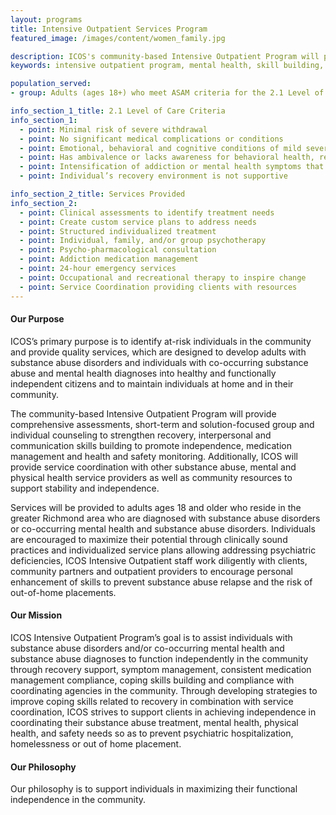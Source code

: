 ```yaml
---
layout: programs
title: Intensive Outpatient Services Program
featured_image: /images/content/women_family.jpg

description: ICOS's community-based Intensive Outpatient Program will provide comprehensive assessments, short-term and solution-focused group and individual counseling to strengthen recovery, interpersonal and communication skills building to promote independence, medication management and health and safety monitoring. 
keywords: intensive outpatient program, mental health, skill building, counselors, adult mental health program, substance abuse disorder, substance abuse recovery, ASAM

population_served:
- group: Adults (ages 18+) who meet ASAM criteria for the 2.1 Level of Care

info_section_1_title: 2.1 Level of Care Criteria
info_section_1:
  - point: Minimal risk of severe withdrawal
  - point: No significant medical complications or conditions
  - point: Emotional, behavioral and cognitive conditions of mild severity that require monitoring
  - point: Has ambivalence or lacks awareness for behavioral health, requires structured programming multiple days/week
  - point: Intensification of addiction or mental health symptoms that have a high severity level
  - point: Individual’s recovery environment is not supportive

info_section_2_title: Services Provided
info_section_2:
  - point: Clinical assessments to identify treatment needs
  - point: Create custom service plans to address needs
  - point: Structured individualized treatment
  - point: Individual, family, and/or group psychotherapy
  - point: Psycho-pharmacological consultation
  - point: Addiction medication management
  - point: 24-hour emergency services
  - point: Occupational and recreational therapy to inspire change
  - point: Service Coordination providing clients with resources
---
```


#### Our Purpose ####

ICOS’s primary purpose is to identify at-risk individuals in the community and provide quality services, which are designed to develop adults with substance abuse disorders and individuals with co-occurring substance abuse and mental health diagnoses into healthy and functionally independent citizens and to maintain individuals at home and in their community.  

The community-based Intensive Outpatient Program will provide comprehensive assessments, short-term and solution-focused group and individual counseling to strengthen recovery, interpersonal and communication skills building to promote independence, medication management and health and safety monitoring. Additionally, ICOS will provide service coordination with other substance abuse, mental and physical health service providers as well as community resources to support stability and independence. 

Services will be provided to adults ages 18 and older who reside in the greater Richmond area who are diagnosed with substance abuse disorders or co-occurring mental health and substance abuse disorders.  Individuals are encouraged to maximize their potential through clinically sound practices and individualized service plans allowing addressing psychiatric deficiencies, ICOS Intensive Outpatient staff work diligently with clients, community partners and outpatient providers to encourage personal enhancement of skills to prevent substance abuse relapse and the risk of out-of-home placements.

#### Our Mission ####

ICOS Intensive Outpatient Program’s goal is to assist individuals with substance abuse disorders and/or co-occurring mental health and substance abuse diagnoses to function independently in the community through recovery support, symptom management, consistent medication management compliance, coping skills building and compliance with coordinating agencies in the community. Through developing strategies to improve coping skills related to recovery in combination with service coordination, ICOS strives to support clients in achieving independence in coordinating their substance abuse treatment, mental health, physical health, and safety needs so as to prevent psychiatric hospitalization, homelessness or out of home placement. 

#### Our Philosophy ####

Our philosophy is to support individuals in maximizing their functional independence in the community.  
